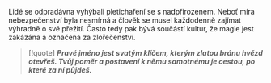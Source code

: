 Lidé se odpradávna vyhýbali pletichaření se s nadpřirozenem. Neboť míra nebezpečenství byla nesmírná a člověk se musel každodenně zajímat výhradně o své přežití. Často tedy pak bývá součástí kultur, že magie jest zakázána a označena za zlořečenství. 



> [!quote]
> ***Pravé jméno jest svatým klíčem, kterým zlatou bránu hvězd otevřeš. Tvůj poměr a postavení k němu samotnému je cestou, po které za ní půjdeš.***

